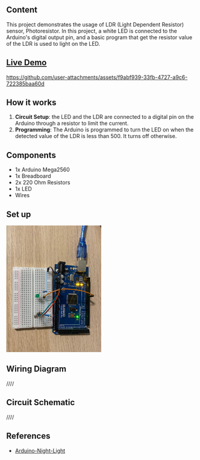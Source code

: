 ## Content 

This project demonstrates the usage of LDR (Light Dependent Resistor) sensor, Photoresistor. In this project, a white LED is connected to the Arduino's digital output pin, and a basic program that get the resistor value of the LDR is used to light on the LED.

## [Live Demo](./assets/light-night.mp4)

https://github.com/user-attachments/assets/f9abf939-33fb-4727-a9c6-722385baa60d

## How it works
1. **Circuit Setup**: the LED and the LDR are connected to a digital pin on the Arduino through a resistor to limit the current. 
2. **Programming**: The Arduino is programmed to turn the LED on when the detected value of the LDR is less than 500. It turns off otherwise.

## Components
- 1x Arduino Mega2560 
- 1x Breadboard
- 2x 220 Ohm Resistors
- 1x LED
- Wires

## Set up
<img src="./assets/night-light.jpg" width="50%" hight="50%"> 

## Wiring Diagram

////

## Circuit Schematic

////

## References
- [Arduino-Night-Light](https://www.instructables.com/Arduino-Night-Light)
